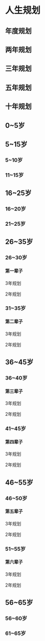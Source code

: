 # 人生规划

## 年度规划

## 两年规划

## 三年规划

## 五年规划

## 十年规划

## 0~5岁

## 5~15岁

### 5~10岁

### 11~15岁

## 16~25岁

### 16~20岁

### 21~25岁

## 26~35岁

### 26~30岁

#### 第一辈子

3年规划

2年规划

### 31~35岁

#### 第二辈子

3年规划

2年规划

## 36~45岁

### 36~40岁

#### 第三辈子

3年规划

2年规划

### 41~45岁

#### 第四辈子

3年规划

2年规划

## 46~55岁

### 46~50岁

#### 第五辈子

3年规划

2年规划

### 51~55岁

#### 第六辈子

3年规划

2年规划

## 56~65岁

### 56~60岁

### 61~65岁